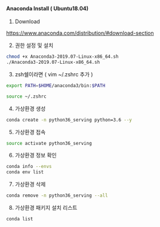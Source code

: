 #### Anaconda  Install ( Ubuntu18.04)

1. Download 

https://www.anaconda.com/distribution/#download-section



2. 권한 설정 및 설치

```sh
chmod +x Anaconda3-2019.07-Linux-x86_64.sh
./Anaconda3-2019.07-Linux-x86_64.sh
```



3. zsh쉘이라면   ( vim ~/.zshrc  추가 )

```sh
export PATH=$HOME/anaconda3/bin:$PATH
```

```sh
source ~/.zshrc
```





4. 가상환경 생성 

```sh
conda create -n python36_serving python=3.6 --y
```



5. 가상환경 접속

```sh
source activate python36_serving
```



6. 가상환경 정보 확인

```sh
conda info --envs
conda env list
```



7. 가상환경 삭제

```sh
conda remove -n python36_serving --all
```



8. 가상환경 패키지 설치 리스트

```sh
conda list
```


